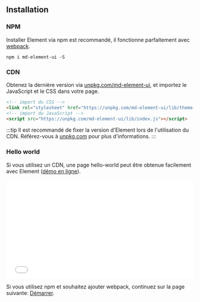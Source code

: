 ## Installation

### NPM

Installer Element via npm est recommandé, il fonctionne parfaitement avec [webpack](https://webpack.js.org/).

```shell
npm i md-element-ui -S
```

### CDN

Obtenez la dernière version via [unpkg.com/md-element-ui](https://unpkg.com/md-element-ui/), et importez le JavaScript et le CSS dans votre page.

```html
<!-- import du CSS -->
<link rel="stylesheet" href="https://unpkg.com/md-element-ui/lib/theme-chalk/index.css">
<!-- import du JavaScript -->
<script src="https://unpkg.com/md-element-ui/lib/index.js"></script>
```

:::tip
Il est recommandé de fixer la version d'Element lors de l'utilisation du CDN. Référez-vous à  [unpkg.com](https://unpkg.com) pour plus d'informations.
:::

### Hello world

Si vous utilisez un CDN, une page hello-world peut être obtenue facilement avec Element ([démo en ligne](https://codepen.io/ziyoung/pen/rRKYpd)).

<iframe height="265" style="width: 100%;" scrolling="no" title="Element demo" src="//codepen.io/ziyoung/embed/rRKYpd/?height=265&theme-id=light&default-tab=html" frameborder="no" allowtransparency="true" allowfullscreen="true">
  See the Pen <a href='https://codepen.io/ziyoung/pen/rRKYpd/'>Element demo</a> by hetech
  (<a href='https://codepen.io/ziyoung'>@ziyoung</a>) on <a href='https://codepen.io'>CodePen</a>.
</iframe>

Si vous utilisez npm et souhaitez ajouter webpack, continuez sur la page suivante: [Démarrer](/#/fr-FR/component/quickstart).

